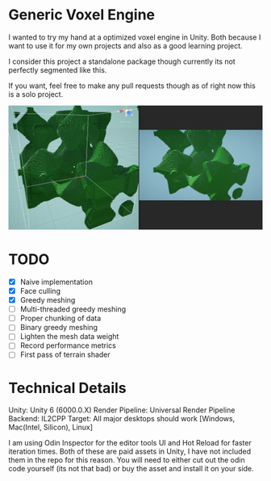 # Generic Voxel Engine
I wanted to try my hand at a optimized voxel engine in Unity.
Both because I want to use it for my own projects and also as a good learning project.

I consider this project a standalone package though currently its not perfectly segmented like this.

If you want, feel free to make any pull requests though as of right now this is a solo project.

![Example](https://github.com/csmct99/VoxelEngine/blob/main/PromotionalMaterial/2025-02-27_Example.png?raw=true)

# TODO
- [X] Naive implementation
- [X] Face culling
- [X] Greedy meshing
- [ ] Multi-threaded greedy meshing
- [ ] Proper chunking of data
- [ ] Binary greedy meshing
- [ ] Lighten the mesh data weight
- [ ] Record performance metrics
- [ ] First pass of terrain shader

# Technical Details
Unity: Unity 6 (6000.0.X)
Render Pipeline: Universal Render Pipeline
Backend: IL2CPP
Target: All major desktops should work \[Windows, Mac(Intel, Silicon), Linux\]

I am using Odin Inspector for the editor tools UI and Hot Reload for faster iteration times. 
Both of these are paid assets in Unity, I have not included them in the repo for this reason.
You will need to either cut out the odin code yourself (its not that bad) or buy the asset and install it on your side.


